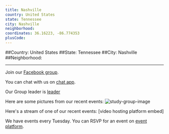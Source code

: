 ```yaml
---
title: Nashville
country: United States
state: Tennessee
city: Nashville
neighborhood: 
coordinates: 36.16223, -86.774353
plusCode:
---
```


##Country: United States
##State: Tennessee
##City: Nashville
##Neighborhood: 
*****
Join our [Facebook group](https://www.facebook.com/groups/free.code.camp.nashville).

You can chat with us on [chat app]().

Our Group leader is [leader]()

Here are some pictures from our recent events:
![study-group-image]()

Here's a stream of one of our recent events:
[video hosting platform embed]

We have events every Tuesday. You can RSVP for an event on [event platform]().

